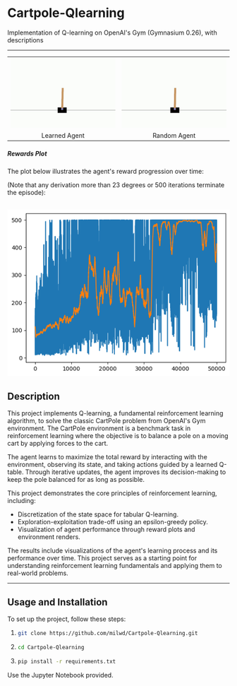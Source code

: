 # Cartpole-Qlearning
Implementation of Q-learning on OpenAI's Gym (Gymnasium 0.26), with descriptions


---
<table>
<tr>
    <td><img src="results/cartpole_output.gif" alt="Learned"></td>
    <td><img src="results/cartpole_output_random.gif" alt="Random agent"></td>
</tr>
<tr>
    <td align="center">Learned Agent</td>
    <td align="center">Random Agent</td>
</tr>
</table>

##### Rewards Plot

The plot below illustrates the agent's reward progression over time: 

(Note that any derivation more than 23 degrees or 500 iterations terminate the episode):

![Rewards Plot](results/plot.png)
---

## Description

This project implements Q-learning, a fundamental reinforcement learning algorithm, to solve the classic CartPole problem from OpenAI's Gym environment. The CartPole environment is a benchmark task in reinforcement learning where the objective is to balance a pole on a moving cart by applying forces to the cart.

The agent learns to maximize the total reward by interacting with the environment, observing its state, and taking actions guided by a learned Q-table. Through iterative updates, the agent improves its decision-making to keep the pole balanced for as long as possible.

This project demonstrates the core principles of reinforcement learning, including:

* Discretization of the state space for tabular Q-learning.
* Exploration-exploitation trade-off using an epsilon-greedy policy.
* Visualization of agent performance through reward plots and environment renders.

The results include visualizations of the agent's learning process and its performance over time. This project serves as a starting point for understanding reinforcement learning fundamentals and applying them to real-world problems.

---

## Usage and Installation

To set up the project, follow these steps:

1. 
    ```bash
    git clone https://github.com/milwd/Cartpole-Qlearning.git
    ```
2.
    ```bash
    cd Cartpole-Qlearning
    ```
3. 
    ```bash
    pip install -r requirements.txt
    ```


Use the Jupyter Notebook provided.

